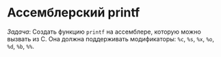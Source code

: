 Ассемблерский printf
====================

*Задача*: Создать функцию `printf` на ассемблере, которую можно вызвать из C. Она должна поддерживать модификаторы: `%c`, `%s`, `%x`, `%o`, `%d`, `%b`, `%%`.
